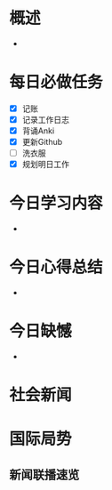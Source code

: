 # 概述
- 
# 每日必做任务
- [x] 记账
- [x] 记录工作日志
- [x] 背诵Anki
- [x] 更新Github
- [ ] 洗衣服
- [x] 规划明日工作
# 今日学习内容
- 
# 今日心得总结
- 
# 今日缺憾
- 
# 社会新闻

# 国际局势

## 新闻联播速览